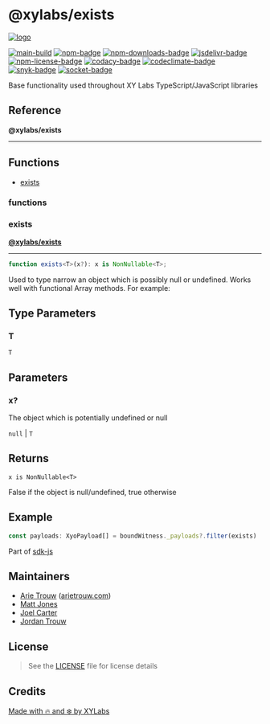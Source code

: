 # @xylabs/exists

[![logo][]](https://xylabs.com)

[![main-build][]][main-build-link]
[![npm-badge][]][npm-link]
[![npm-downloads-badge][]][npm-link]
[![jsdelivr-badge][]][jsdelivr-link]
[![npm-license-badge][]](LICENSE)
[![codacy-badge][]][codacy-link]
[![codeclimate-badge][]][codeclimate-link]
[![snyk-badge][]][snyk-link]
[![socket-badge][]][socket-link]


Base functionality used throughout XY Labs TypeScript/JavaScript libraries

## Reference

**@xylabs/exists**

***

## Functions

- [exists](#functions/exists)

### functions

  ### <a id="exists"></a>exists

[**@xylabs/exists**](#../README)

***

```ts
function exists<T>(x?): x is NonNullable<T>;
```

Used to type narrow an object which is possibly null or undefined. Works well
with functional Array methods. For example:

## Type Parameters

### T

`T`

## Parameters

### x?

The object which is potentially undefined or null

`null` | `T`

## Returns

`x is NonNullable<T>`

False if the object is null/undefined, true otherwise

## Example

```ts
const payloads: XyoPayload[] = boundWitness._payloads?.filter(exists) || []
```


Part of [sdk-js](https://www.npmjs.com/package/@xyo-network/sdk-js)

## Maintainers

-   [Arie Trouw](https://github.com/arietrouw) ([arietrouw.com](https://arietrouw.com))
-   [Matt Jones](https://github.com/jonesmac)
-   [Joel Carter](https://github.com/JoelBCarter)
-   [Jordan Trouw](https://github.com/jordantrouw)

## License

> See the [LICENSE](LICENSE) file for license details

## Credits

[Made with 🔥 and ❄️ by XYLabs](https://xylabs.com)

[logo]: https://cdn.xy.company/img/brand/XYPersistentCompany_Logo_Icon_Colored.svg

[main-build]: https://github.com/xylabs/sdk-js/actions/workflows/build.yml/badge.svg
[main-build-link]: https://github.com/xylabs/sdk-js/actions/workflows/build.yml
[npm-badge]: https://img.shields.io/npm/v/@xylabs/exists.svg
[npm-link]: https://www.npmjs.com/package/@xylabs/exists
[codacy-badge]: https://app.codacy.com/project/badge/Grade/c8e15e14f37741c18cfb47ac7245c698
[codacy-link]: https://www.codacy.com/gh/xylabs/sdk-js/dashboard?utm_source=github.com&utm_medium=referral&utm_content=xylabs/sdk-js&utm_campaign=Badge_Grade
[codeclimate-badge]: https://api.codeclimate.com/v1/badges/c5eb068f806f0b047ea7/maintainability
[codeclimate-link]: https://codeclimate.com/github/xylabs/sdk-js/maintainability
[snyk-badge]: https://snyk.io/test/github/xylabs/sdk-js/badge.svg?targetFile=package.json
[snyk-link]: https://snyk.io/test/github/xylabs/sdk-js?targetFile=package.json

[npm-downloads-badge]: https://img.shields.io/npm/dw/@xylabs/exists
[npm-license-badge]: https://img.shields.io/npm/l/@xylabs/exists

[jsdelivr-badge]: https://data.jsdelivr.com/v1/package/npm/@xylabs/exists/badge
[jsdelivr-link]: https://www.jsdelivr.com/package/npm/@xylabs/exists

[socket-badge]: https://socket.dev/api/badge/npm/package/@xylabs/exists
[socket-link]: https://socket.dev/npm/package/@xylabs/exists